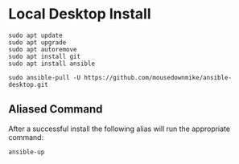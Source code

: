 # Local Desktop Install


```shell
sudo apt update
sudo apt upgrade
sudo apt autoremove
sudo apt install git
sudo apt install ansible
```

```shell
sudo ansible-pull -U https://github.com/mousedownmike/ansible-desktop.git
```

## Aliased Command

After a successful install the following alias will run the appropriate command:

```shell
ansible-up
```